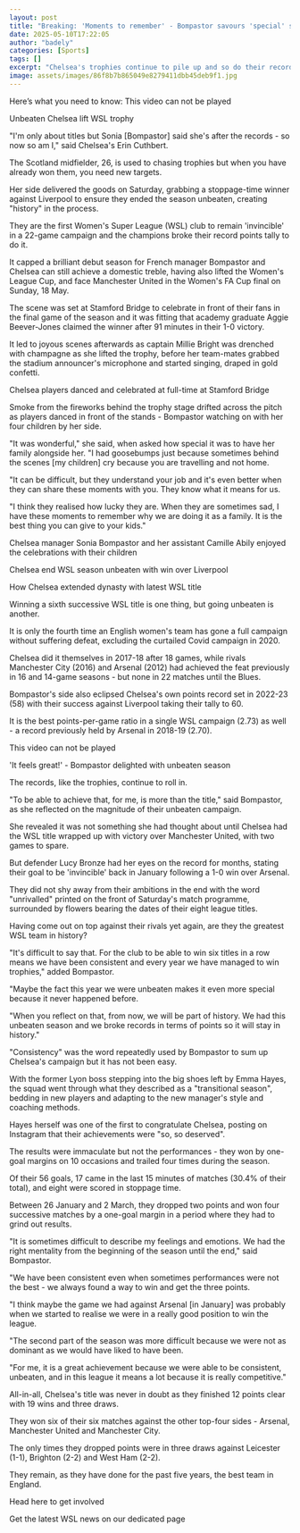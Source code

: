 ```yaml
---
layout: post
title: "Breaking: 'Moments to remember' - Bompastor savours 'special' season"
date: 2025-05-10T17:22:05
author: "badely"
categories: [Sports]
tags: []
excerpt: "Chelsea's trophies continue to pile up and so do their records as they finish the WSL season unbeaten - a 'special' achievement for manager Sonia Bomp"
image: assets/images/86f8b7b865049e8279411dbb45deb9f1.jpg
---
```


Here’s what you need to know: This video can not be played

Unbeaten Chelsea lift WSL trophy

"I'm only about titles but Sonia [Bompastor] said she's after the records - so now so am I," said Chelsea's Erin Cuthbert.

The Scotland midfielder, 26, is used to chasing trophies but when you have already won them, you need new targets.

Her side delivered the goods on Saturday, grabbing a stoppage-time winner against Liverpool to ensure they ended the season unbeaten, creating "history" in the process.

They are the first Women's Super League (WSL) club to remain 'invincible' in a 22-game campaign and the champions broke their record points tally to do it.

It capped a brilliant debut season for French manager Bompastor and Chelsea can still achieve a domestic treble, having also lifted the Women's League Cup, and face Manchester United in the Women's FA Cup final on Sunday, 18 May. 

The scene was set at Stamford Bridge to celebrate in front of their fans in the final game of the season and it was fitting that academy graduate Aggie Beever-Jones claimed the winner after 91 minutes in their 1-0 victory.

It led to joyous scenes afterwards as captain Millie Bright was drenched with champagne as she lifted the trophy, before her team-mates grabbed the stadium announcer's microphone and started singing, draped in gold confetti.

Chelsea players danced and celebrated at full-time at Stamford Bridge

Smoke from the fireworks behind the trophy stage drifted across the pitch as players danced in front of the stands - Bompastor watching on with her four children by her side.

"It was wonderful," she said, when asked how special it was to have her family alongside her. "I had goosebumps just because sometimes behind the scenes [my children] cry because you are travelling and not home. 

"It can be difficult, but they understand your job and it's even better when they can share these moments with you. They know what it means for us.

"I think they realised how lucky they are. When they are sometimes sad, I have these moments to remember why we are doing it as a family. It is the best thing you can give to your kids."

Chelsea manager Sonia Bompastor and her assistant Camille Abily enjoyed the celebrations with their children

Chelsea end WSL season unbeaten with win over Liverpool

How Chelsea extended dynasty with latest WSL title

Winning a sixth successive WSL title is one thing, but going unbeaten is another.

It is only the fourth time an English women's team has gone a full campaign without suffering defeat, excluding the curtailed Covid campaign in 2020.

Chelsea did it themselves in 2017-18 after 18 games, while rivals Manchester City (2016) and Arsenal (2012) had achieved the feat previously in 16 and 14-game seasons - but none in 22 matches until the Blues.

Bompastor's side also eclipsed Chelsea's own points record set in 2022-23 (58) with their success against Liverpool taking their tally to 60.

It is the best points-per-game ratio in a single WSL campaign (2.73) as well - a record previously held by Arsenal in 2018-19 (2.70).

This video can not be played

'It feels great!' - Bompastor delighted with unbeaten season

The records, like the trophies, continue to roll in.

"To be able to achieve that, for me, is more than the title," said Bompastor, as she reflected on the magnitude of their unbeaten campaign.

She revealed it was not something she had thought about until Chelsea had the WSL title wrapped up with victory over Manchester United, with two games to spare.

But defender Lucy Bronze had her eyes on the record for months, stating their goal to be 'invincible' back in January following a 1-0 win over Arsenal.

They did not shy away from their ambitions in the end with the word "unrivalled" printed on the front of Saturday's match programme, surrounded by flowers bearing the dates of their eight league titles.

Having come out on top against their rivals yet again, are they the greatest WSL team in history?

"It's difficult to say that. For the club to be able to win six titles in a row means we have been consistent and every year we have managed to win trophies," added Bompastor. 

"Maybe the fact this year we were unbeaten makes it even more special because it never happened before. 

"When you reflect on that, from now, we will be part of history. We had this unbeaten season and we broke records in terms of points so it will stay in history."

"Consistency" was the word repeatedly used by Bompastor to sum up Chelsea's campaign but it has not been easy.

With the former Lyon boss stepping into the big shoes left by Emma Hayes, the squad went through what they described as a "transitional season", bedding in new players and adapting to the new manager's style and coaching methods.

Hayes herself was one of the first to congratulate Chelsea, posting on Instagram that their achievements were "so, so deserved".

The results were immaculate but not the performances - they won by one-goal margins on 10 occasions and trailed four times during the season.

Of their 56 goals, 17 came in the last 15 minutes of matches (30.4% of their total), and eight were scored in stoppage time.

Between 26 January and 2 March, they dropped two points and won four successive matches by a one-goal margin in a period where they had to grind out results.

"It is sometimes difficult to describe my feelings and emotions. We had the right mentality from the beginning of the season until the end," said Bompastor. 

"We have been consistent even when sometimes performances were not the best - we always found a way to win and get the three points. 

"I think maybe the game we had against Arsenal [in January] was probably when we started to realise we were in a really good position to win the league.

"The second part of the season was more difficult because we were not as dominant as we would have liked to have been. 

"For me, it is a great achievement because we were able to be consistent, unbeaten, and in this league it means a lot because it is really competitive."

All-in-all, Chelsea's title was never in doubt as they finished 12 points clear with 19 wins and three draws.

They won six of their six matches against the other top-four sides - Arsenal, Manchester United and Manchester City.

The only times they dropped points were in three draws against Leicester (1-1), Brighton (2-2) and West Ham (2-2). 

They remain, as they have done for the past five years, the best team in England.

Head here to get involved

Get the latest WSL news on our dedicated page

